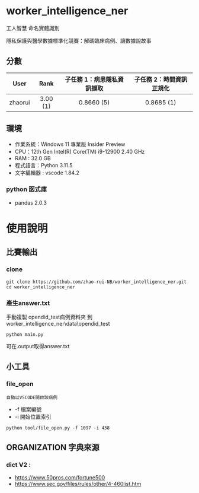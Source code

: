 # worker_intelligence_ner
工人智慧 命名實體識別

隱私保護與醫學數據標準化競賽：解碼臨床病例、讓數據說故事
## 分數
|  User   | Rank  | 子任務 1：病患隱私資訊擷取 | 子任務 2：時間資訊正規化 | 
|  :---:  | :---: | :---------------------:  | :--------------------: |
| zhaorui|3.00 (1)| 0.8660 (5)                | 0.8685 (1) |





## 環境
* 作業系統：Windows 11 專業版 Insider Preview
* CPU：12th Gen Intel(R) Core(TM) i9-12900   2.40 GHz
* RAM : 32.0 GB
* 程式語言：Python 3.11.5
* 文字編輯器 : vscode 1.84.2


### python 函式庫
* pandas 2.0.3


# 使用說明

## 比賽輸出
### clone
```
git clone https://github.com/zhao-rui-NB/worker_intelligence_ner.git
cd worker_intelligence_ner
```

### 產生answer.txt
手動複製 opendid_test病例資料夾 到 worker_intelligence_ner\data\opendid_test
```
python main.py
```
可在.output取得answer.txt

## 小工具
### file_open 
    自動以VSCODE開啟該病例
* -f 檔案編號
* -i 開始位置索引

```
python tool/file_open.py -f 1097 -i 438
```





## ORGANIZATION 字典來源
### dict V2 : 
* https://www.50pros.com/fortune500
* https://www.sec.gov/files/rules/other/4-460list.htm

